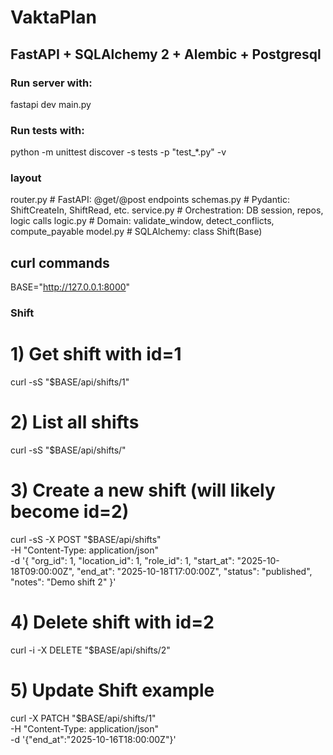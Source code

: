 # VaktaPlan
## FastAPI + SQLAlchemy 2 + Alembic + Postgresql

### Run server with:
fastapi dev main.py

### Run tests with:
python -m unittest discover -s tests -p "test_*.py" -v

### layout
  router.py        # FastAPI: @get/@post endpoints
  schemas.py       # Pydantic: ShiftCreateIn, ShiftRead, etc.
  service.py       # Orchestration: DB session, repos, logic calls
  logic.py         # Domain: validate_window, detect_conflicts, compute_payable
  model.py         # SQLAlchemy: class Shift(Base)

## curl commands
BASE="http://127.0.0.1:8000"


### Shift
# 1) Get shift with id=1
curl -sS "$BASE/api/shifts/1"

# 2) List all shifts
curl -sS "$BASE/api/shifts/"

# 3) Create a new shift (will likely become id=2)
curl -sS -X POST "$BASE/api/shifts" \
  -H "Content-Type: application/json" \
  -d '{
    "org_id": 1,
    "location_id": 1,
    "role_id": 1,
    "start_at": "2025-10-18T09:00:00Z",
    "end_at":   "2025-10-18T17:00:00Z",
    "status": "published",
    "notes": "Demo shift 2"
  }'

# 4) Delete shift with id=2
curl -i -X DELETE "$BASE/api/shifts/2"

# 5) Update Shift example
curl -X PATCH "$BASE/api/shifts/1" \
  -H "Content-Type: application/json" \
  -d '{"end_at":"2025-10-16T18:00:00Z"}'